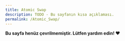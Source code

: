 ```yaml
---
title: Atomic Swap
description: TODO - Bu sayfanın kısa açıklaması.
permalink: /Atomic_Swap/
---
```


**Bu sayfa henüz çevrilmemiştir. Lütfen yardım edin! ❤**
